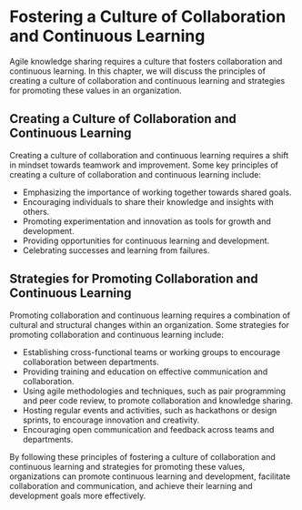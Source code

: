 # Fostering a Culture of Collaboration and Continuous Learning

Agile knowledge sharing requires a culture that fosters collaboration and continuous learning. In this chapter, we will discuss the principles of creating a culture of collaboration and continuous learning and strategies for promoting these values in an organization.

Creating a Culture of Collaboration and Continuous Learning
-----------------------------------------------------------

Creating a culture of collaboration and continuous learning requires a shift in mindset towards teamwork and improvement. Some key principles of creating a culture of collaboration and continuous learning include:

* Emphasizing the importance of working together towards shared goals.
* Encouraging individuals to share their knowledge and insights with others.
* Promoting experimentation and innovation as tools for growth and development.
* Providing opportunities for continuous learning and development.
* Celebrating successes and learning from failures.

Strategies for Promoting Collaboration and Continuous Learning
--------------------------------------------------------------

Promoting collaboration and continuous learning requires a combination of cultural and structural changes within an organization. Some strategies for promoting collaboration and continuous learning include:

* Establishing cross-functional teams or working groups to encourage collaboration between departments.
* Providing training and education on effective communication and collaboration.
* Using agile methodologies and techniques, such as pair programming and peer code review, to promote collaboration and knowledge sharing.
* Hosting regular events and activities, such as hackathons or design sprints, to encourage innovation and creativity.
* Encouraging open communication and feedback across teams and departments.

By following these principles of fostering a culture of collaboration and continuous learning and strategies for promoting these values, organizations can promote continuous learning and development, facilitate collaboration and communication, and achieve their learning and development goals more effectively.
